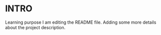 # INTRO
Learning purpose
I am editing the README file. Adding some more details about the project description.
